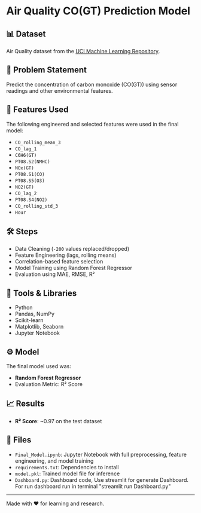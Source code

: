 # Air Quality CO(GT) Prediction Model

## 📊 Dataset
Air Quality dataset from the [UCI Machine Learning Repository](https://archive.ics.uci.edu/dataset/360/air+quality).

## 🧠 Problem Statement
Predict the concentration of carbon monoxide (CO(GT)) using sensor readings and other environmental features.

## 🧪 Features Used
The following engineered and selected features were used in the final model:
- `CO_rolling_mean_3`
- `CO_lag_1`
- `C6H6(GT)`
- `PT08.S2(NMHC)`
- `NOx(GT)`
- `PT08.S1(CO)`
- `PT08.S5(O3)`
- `NO2(GT)`
- `CO_lag_2`
- `PT08.S4(NO2)`
- `CO_rolling_std_3`
- `Hour`

## 🛠️ Steps
- Data Cleaning (`-200` values replaced/dropped)
- Feature Engineering (lags, rolling means)
- Correlation-based feature selection
- Model Training using Random Forest Regressor
- Evaluation using MAE, RMSE, R²

## 🔧 Tools & Libraries
- Python
- Pandas, NumPy
- Scikit-learn
- Matplotlib, Seaborn
- Jupyter Notebook

## ⚙️ Model
The final model used was:
- **Random Forest Regressor**
- Evaluation Metric: R² Score

## 📈 Results
- **R² Score**: ~0.97 on the test dataset

## 📁 Files
- `Final_Model.ipynb`: Jupyter Notebook with full preprocessing, feature engineering, and model training
- `requirements.txt`: Dependencies to install
- `model.pkl`: Trained model file for inference
- `Dashboard.py`: Dashboard code, Use streamlit for generate Dashboard. For run dashboard run in terminal "streamlit run Dashboard.py"

---

Made with ❤️ for learning and research.

